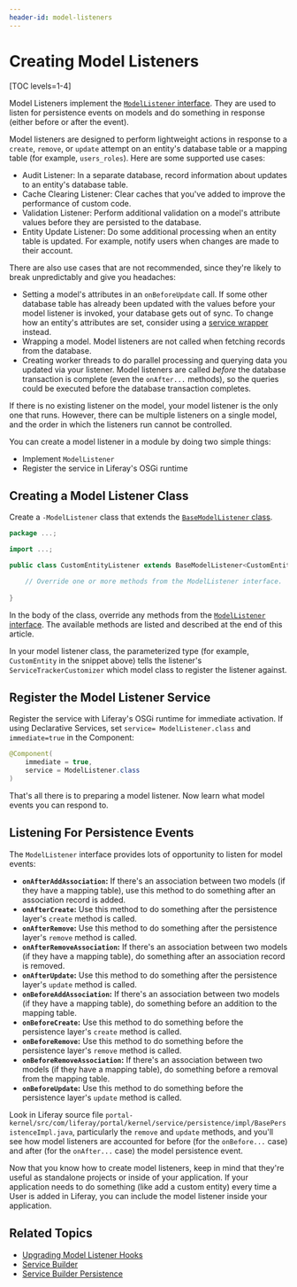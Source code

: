 ```yaml
---
header-id: model-listeners
---
```


# Creating Model Listeners

[TOC levels=1-4]

Model Listeners implement the 
[`ModelListener` interface](@platform-ref@/7.2-latest/javadocs/portal-kernel/com/liferay/portal/kernel/model/ModelListener.html). 
They are used to listen for persistence events on models and do something in 
response (either before or after the event). 

Model listeners are designed to perform lightweight actions in response to a 
`create`, `remove`, or `update` attempt on an entity's database table or a 
mapping table (for example, `users_roles`). Here are some supported use cases:

-  Audit Listener: In a separate database, record information about updates to 
   an entity's database table.
-  Cache Clearing Listener: Clear caches that you've added to improve the 
   performance of custom code.
-  Validation Listener: Perform additional validation on a model's attribute 
   values before they are persisted to the database.
-  Entity Update Listener: Do some additional processing when an entity table is 
   updated. For example, notify users when changes are made to their account.

There are also use cases that are not recommended, since they're likely to break 
unpredictably and give you headaches:

-  Setting a model's attributes in an `onBeforeUpdate` call. If some other 
   database table has already been updated with the values before your model 
listener is invoked, your database gets out of sync. To change how an entity's 
attributes are set, consider using a [service wrapper](/docs/7-2/customization/-/knowledge_base/c/customizing-liferay-services-service-wrappers) 
instead.
-  Wrapping a model. Model listeners are not called when fetching records from 
   the database.
-  Creating worker threads to do parallel processing and querying data you 
   updated via your listener. Model listeners are called *before* the database 
transaction is complete (even the `onAfter...` methods), so the queries could be 
executed before the database transaction completes. 

If there is no existing listener on the model, your model listener is the only 
one that runs. However, there can be multiple listeners on a single model, and 
the order in which the listeners run cannot be controlled. 

You can create a model listener in a module by doing two simple things:

-  Implement `ModelListener`
-  Register the service in Liferay's OSGi runtime

## Creating a Model Listener Class

Create a `-ModelListener` class that extends the 
[`BaseModelListener` class](@platform-ref@/7.2-latest/javadocs/portal-kernel/com/liferay/portal/kernel/model/BaseModelListener.html). 

```java
package ...;

import ...;

public class CustomEntityListener extends BaseModelListener<CustomEntity> {

    // Override one or more methods from the ModelListener interface.
    
}
```

In the body of the class, override any methods from the 
[`ModelListener` interface](@platform-ref@/7.2-latest/javadocs/portal-kernel/com/liferay/portal/kernel/model/ModelListener.html). 
The available methods are listed and described at the end of this article. 

In your model listener class, the parameterized type (for example, 
`CustomEntity` in the snippet above) tells the listener's 
`ServiceTrackerCustomizer` which model class to register the listener against. 

## Register the Model Listener Service

Register the service with Liferay's OSGi runtime for immediate activation. If 
using Declarative Services, set `service= ModelListener.class` and 
`immediate=true` in the Component:

```java
@Component(
    immediate = true,
    service = ModelListener.class
)
```

That's all there is to preparing a model listener. Now learn what model events 
you can respond to. 

## Listening For Persistence Events

The `ModelListener` interface provides lots of opportunity to listen for model
events:

-  **`onAfterAddAssociation`:** If there's an association between two models (if
   they have a mapping table), use this method to do something after an
association record is added.
-  **`onAfterCreate`:** Use this method to do something after the persistence
   layer's `create` method is called.
-  **`onAfterRemove`:** Use this method to do something after the persistence
   layer's `remove` method is called.
-  **`onAfterRemoveAssociation`:** If there's an association between two models
   (if they have a mapping table), do something after an association record is
removed.
-  **`onAfterUpdate`:** Use this method to do something after the persistence
   layer's `update` method is called.
-  **`onBeforeAddAssociation`:** If there's an association between two models 
   (if they have a mapping table), do something before an addition to the
   mapping table.
-  **`onBeforeCreate`:** Use this method to do something before the persistence
   layer's `create` method is called.
-  **`onBeforeRemove`:** Use this method to do something before the persistence
   layer's `remove` method is called.
-  **`onBeforeRemoveAssociation`:** If there's an association between two models
(if
   they have a mapping table), do something before a removal from the mapping
table.
-  **`onBeforeUpdate`:** Use this method to do something before the persistence
   layer's `update` method is called.

Look in Liferay source file 
`portal-kernel/src/com/liferay/portal/kernel/service/persistence/impl/BasePersistenceImpl.java`, 
particularly the `remove` and `update` methods, and you'll see how model 
listeners are accounted for before (for the `onBefore...` case) and after (for 
the `onAfter...` case) the model persistence event. 

Now that you know how to create model listeners, keep in mind that they're 
useful as standalone projects or inside of your application. If your application 
needs to do something (like add a custom entity) every time a User is added in 
Liferay, you can include the model listener inside your application. 

## Related Topics

- [Upgrading Model Listener Hooks](/docs/7-2/customization/-/knowledge_base/c/upgrading-model-listener-hooks)
- [Service Builder](/docs/7-2/appdev/-/knowledge_base/a/service-builder)
- [Service Builder Persistence](/docs/7-2/appdev/-/knowledge_base/a/service-builder-persistence)
